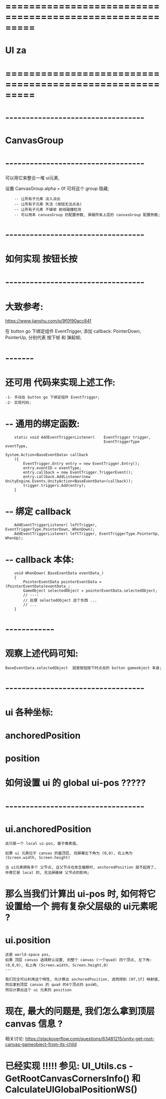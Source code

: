 # ========================================================= #
#                     UI za
# ========================================================= #




# ---------------------------------- #
#          CanvasGroup
# ---------------------------------- #
可以用它来整合一堆 ui元素,

设置 CanvasGroup.alpha = 0f 可将这个 group 隐藏;

        -- 让所有子元素 淡入淡出
        -- 让所有子元素 失活 (按钮无法点击)
        -- 让所有子元素 不接收 射线碰撞检测
        -- 可以用本 canvasGroup 的配置参数, 屏蔽所有上层的 canvasGroup 配置参数;





# ---------------------------------- #
#         如何实现 按钮长按
# ---------------------------------- #

# 大致参考:
https://www.jianshu.com/p/9f0f90acc84f

在 button go 下绑定组件 EventTrigger, 添加 callback: PointerDown, PointerUp, 
分别代表 按下帧 和 弹起帧;

# ------- #
# 还可用 代码来实现上述工作:
    -1- 手动在 button go 下绑定组件 EventTrigger;
    -2- 实现代码:

# -- 通用的绑定函数:
        static void AddEventTriggerListener(    EventTrigger trigger,
                                                EventTriggerType eventType,
                                                System.Action<BaseEventData> callback
        ){
            EventTrigger.Entry entry = new EventTrigger.Entry();
            entry.eventID = eventType;
            entry.callback = new EventTrigger.TriggerEvent();
            entry.callback.AddListener(new UnityEngine.Events.UnityAction<BaseEventData>(callback));
            trigger.triggers.Add(entry);
        }


# -- 绑定 callback
        AddEventTriggerListener( leftTrigger, EventTriggerType.PointerDown, WhenDown);
        AddEventTriggerListener( leftTrigger, EventTriggerType.PointerUp, WhenUp);


# -- callback 本体:
        void WhenDown( BaseEventData eventData_) 
        {
            PointerEventData pointerEventData = (PointerEventData)eventData_;
            GameObject selectedObject = pointerEventData.selectedObject;
            // ---:
            // 处理 selectedObject 这个东西 ...
            // ...
        }

# ------------
# 观察上述代码可知:
    BaseEventData.selectedObject  就是按钮按下时点击的 button gameobject 本身;





# ---------------------------------- #
#   ui 各种坐标:
#    anchoredPosition
#    position
#   如何设置 ui 的 global ui-pos ?????
# ---------------------------------- #

# ui.anchoredPosition 
    这只是一个 local ui-pos, 基于像素值, 
    
    如果 ui 元素位于 canvas 的最顶层, 则屏幕左下角为 (0,0), 右上角为 (Screen.width, Screen.height)

    当 ui元素拥有多个 父节点, 且父节点也发生偏移时, anchoredPosition 就不起效了, 
    毕竟它是 local 的, 无法屏蔽掉 父节点的影响;

# 那么当我们计算出 ui-pos 时, 如何将它设置给一个 拥有复杂父层级的 ui元素呢 ?

# ui.position 
    这是 world-space pos, 
    如果 顶层 canvas 选择默认设置, 则整个 canvas (一个quad) 四个顶点, 左下角: (0,0,0), 右上角 (Screen.width, Screen.height,0)
    ---

    我们完全可以利用这个特性, 先计算出 anchoredPosition, 进而得到 [0f,1f] 映射值,
    然后拿到顶层 canvas 的 quad 的4个顶点的 posWS,
    然后计算出这个 ui 元素的 position

# 现在, 最大的问题是, 我们怎么拿到顶层 canvas 信息 ?


相关讨论:
    https://stackoverflow.com/questions/63481215/unity-get-root-canvas-gameobject-from-its-child


# 已经实现 !!!!! 参见: UI_Utils.cs - GetRootCanvasCornersInfo() 和 CalculateUIGlobalPositionWS()







